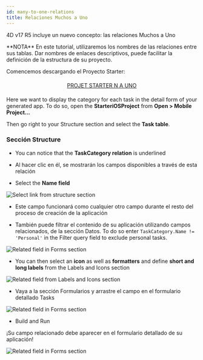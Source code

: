 ```yaml
---
id: many-to-one-relations
title: Relaciones Muchos a Uno
---
```


4D v17 R5 incluye un nuevo concepto: las relaciones Muchos a Uno

<div markdown="1" class = "tips">
**NOTA**
En este tutorial, utilizaremos los nombres de las relaciones entre sus tablas. Dar nombres de enlaces descriptivos, puede facilitar la definición de la estructura de su proyecto.
</div>

Comencemos descargando el Proyecto Starter:

<div markdown="1" style="text-align: center; margin-top: 20px; margin-bottom: 20px">
<a class="button"
href="https://github.com/4d-for-ios/tutorial-ManyToOneRelations/releases/latest/download/tutorial-ManyToOneRelations.zip">PROJET STARTER N A UNO</a>
</div>

Here we want to display the category for each task in the detail form of your generated app. To do so, open the **StarteriOSProject** from **Open > Mobile Project...**

Then go right to your Structure section and select the **Task table**.

### Sección Structure

* You can notice that the **TaskCategory relation** is underlined

* Al hacer clic en él, se mostrarán los campos disponibles a través de esta relación

* Select the **Name field**

![Select link from structure section](assets/en/relations/select-link-from-structure.png)

* Este campo funcionará como cualquier otro campo durante el resto del proceso de creación de la aplicación

* También puede filtrar el contenido de su aplicación utilizando campos relacionados, de la sección Datos. To do so enter `TaskCategory.Name != 'Personal'` in the Filter query field to exclude personal tasks.

 ![Related field in Forms section](assets/en/relations/Related-field-from-Data-section.png)

* You can then select an **icon** as well as **formatters** and define **short and long labels** from the Labels and Icons section

![Related field from Labels and Icons section](assets/en/relations/related-field-from-labels-icons.png)

* Vaya a la sección Formularios y arrastre el campo en el formulario detallado Tasks

![Related field in Forms section](assets/en/relations/related-field-forms.png)

* Build and Run

¡Su campo relacionado debe aparecer en el formulario detallado de su aplicación!

![Related field in Forms section](assets/en/relations/final-result-n-to-one-relations.png)


